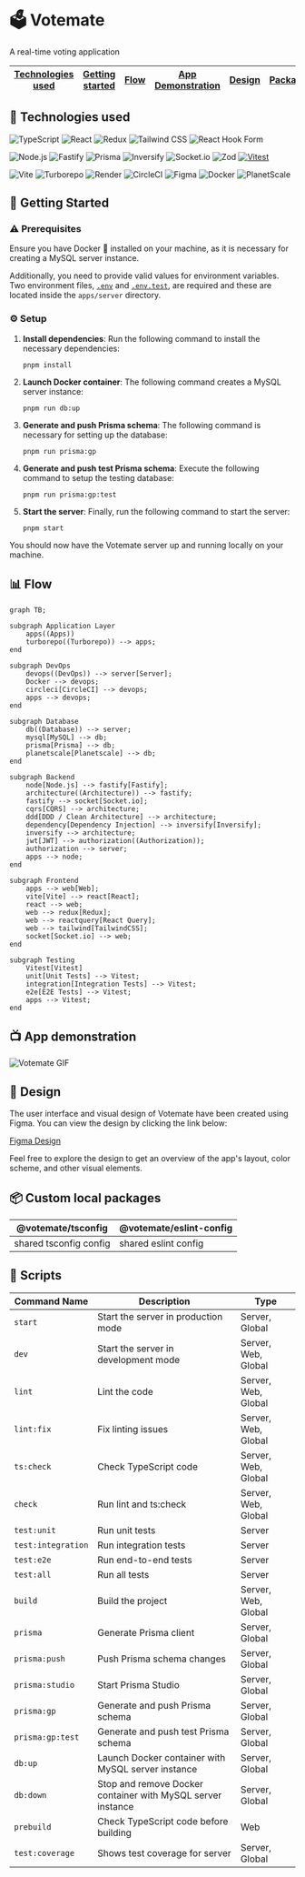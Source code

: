 # 🗳️ Votemate

A real-time voting application 

| [Technologies used](#-technologies-used) | [Getting started](#-getting-started) |[Flow](#-flow)  | [App Demonstration](#-app-demonstration)  | [Design](#-design) | [Packages](#-custom-local-packages) | [Scripts](#-scripts) | 
| ---------------------------------------- | ------------------------------------ |--------------- | ----------------------------------------- | ------------------ | ----------------------------------- | -------------------- | 




## 🔧 Technologies used

![TypeScript](https://img.shields.io/badge/-TypeScript-%23007ACC?style=for-the-badge&logo=typescript&logoColor=white)
![React](https://img.shields.io/badge/-React-%2320232a?style=for-the-badge&logo=react&logoColor=%2361DAFB)
![Redux](https://img.shields.io/badge/-Redux-%23593d88?style=for-the-badge&logo=redux&logoColor=white)
![Tailwind CSS](https://img.shields.io/badge/-Tailwind%20CSS-38B2AC?style=for-the-badge&logo=tailwind-css&logoColor=white)
![React Hook Form](https://img.shields.io/badge/-React%20Hook%20Form-%23EC5990?style=for-the-badge&logo=reacthookform&logoColor=white)

![Node.js](https://img.shields.io/badge/-Node.js-6DA55F?style=for-the-badge&logo=node.js&logoColor=white)
![Fastify](https://img.shields.io/badge/-Fastify-23007ACC?style=for-the-badge&logo=fastify&logoColor=white)
![Prisma](https://img.shields.io/badge/-Prisma-23007ACC?style=for-the-badge&logo=prisma&logoColor=white)
![Inversify](https://img.shields.io/badge/-Inversify-FFA500?style=for-the-badge&logo=inversify&logoColor=white)
![Socket.io](https://img.shields.io/badge/-Socket.io-23007ACC?style=for-the-badge&logo=socket.io&logoColor=white)
![Zod](https://img.shields.io/badge/-Zod-ADFF2F?style=for-the-badge&logo=zod&logoColor=white)
[![Vitest](https://img.shields.io/badge/Vitest-%2314151B.svg?style=for-the-badge&logo=vitest&logoColor=white&color=green)](https://vitest.dev/)

![Vite](https://img.shields.io/badge/-Vite-646CFF?style=for-the-badge&logo=Vite&logoColor=white)
![Turborepo](https://img.shields.io/badge/-Turborepo-EF4444?style=for-the-badge&logo=Turborepo&logoColor=white)
![Render](https://img.shields.io/badge/-Render-%46E3B7?style=for-the-badge&logo=render&logoColor=white)
![CircleCI](https://img.shields.io/badge/-CircleCI-%23161616?style=for-the-badge&logo=circleci&logoColor=white)
![Figma](https://img.shields.io/badge/-Figma-F24E1E?style=for-the-badge&logo=figma&logoColor=white)
![Docker](https://img.shields.io/badge/-Docker-%232496ED?style=for-the-badge&logo=Docker&logoColor=white)
![PlanetScale](https://img.shields.io/badge/-PlanetScale-131415?style=for-the-badge)

## 🚀 Getting Started 

### ⚠️ Prerequisites 

Ensure you have Docker 🐳 installed on your machine, as it is necessary for creating a MySQL server instance. 

Additionally, you need to provide valid values for environment variables. Two environment files, [`.env`](https://github.com/Kluzko/votemate/blob/main/apps/server/.env-example) and [`.env.test`](https://github.com/Kluzko/votemate/blob/main/apps/server/.env.test-example), are required and these are located inside the `apps/server` directory.

### ⚙️ Setup 

1. **Install dependencies**: Run the following command to install the necessary dependencies:

    ```
    pnpm install
    ```

2. **Launch Docker container**: The following command creates a MySQL server instance:

    ```
    pnpm run db:up
    ```

3. **Generate and push Prisma schema**: The following command is necessary for setting up the database:

    ```
    pnpm run prisma:gp
    ```

4. **Generate and push test Prisma schema**: Execute the following command to setup the testing database:

    ```
    pnpm run prisma:gp:test
    ```

5. **Start the server**: Finally, run the following command to start the server:

    ```
    pnpm start
    ```
You should now have the Votemate server up and running locally on your machine.


## 📊 Flow

```mermaid
graph TB;

subgraph Application Layer
    apps((Apps)) 
    turborepo((Turborepo)) --> apps;
end

subgraph DevOps
    devops((DevOps)) --> server[Server];
    Docker --> devops;
    circleci[CircleCI] --> devops;
    apps --> devops;
end

subgraph Database
    db((Database)) --> server;
    mysql[MySQL] --> db;
    prisma[Prisma] --> db;
    planetscale[Planetscale] --> db;
end

subgraph Backend
    node[Node.js] --> fastify[Fastify];
    architecture((Architecture)) --> fastify;
    fastify --> socket[Socket.io];
    cqrs[CQRS] --> architecture;
    ddd[DDD / Clean Architecture] --> architecture;
    dependency[Dependency Injection] --> inversify[Inversify];
    inversify --> architecture;
    jwt[JWT] --> authorization((Authorization));
    authorization --> server;
    apps --> node;
end

subgraph Frontend
    apps --> web[Web];
    vite[Vite] --> react[React];
    react --> web;
    web --> redux[Redux];
    web --> reactquery[React Query];
    web --> tailwind[TailwindCSS];
    socket[Socket.io] --> web;
end

subgraph Testing
    Vitest[Vitest]
    unit[Unit Tests] --> Vitest;
    integration[Integration Tests] --> Vitest;
    e2e[E2E Tests] --> Vitest;
    apps --> Vitest;
end

```
## 📺 App demonstration

![Votemate GIF](https://github.com/Kluzko/votemate/blob/main/votemate.gif)

## 🎨 Design

The user interface and visual design of Votemate have been created using Figma. You can view the design by clicking the link below:

[Figma Design](https://www.figma.com/file/UhMvmdRwR6pnhJy9YkCC8E/Votemate?type=design&node-id=39%3A166&mode=design&t=E6auyLTlJxHyEJA8-1)

Feel free to explore the design to get an overview of the app's layout, color scheme, and other visual elements.


## 📦 Custom local packages

| @votemate/tsconfig     | @votemate/eslint-config|
| ---------------------- | -------------------- |
| shared tsconfig config | shared eslint config |

## 📜 Scripts

| Command Name     | Description                          | Type           |
|------------------|--------------------------------------|----------------|
| `start`          | Start the server in production mode  | Server, Global |
| `dev`            | Start the server in development mode | Server, Web, Global |
| `lint`           | Lint the code                        | Server, Web, Global |
| `lint:fix`       | Fix linting issues                   | Server, Web, Global |
| `ts:check`       | Check TypeScript code                | Server, Web, Global |
| `check`          | Run lint and ts:check                | Server, Web, Global |
| `test:unit`      | Run unit tests                       | Server         |
| `test:integration` | Run integration tests             | Server         |
| `test:e2e`       | Run end-to-end tests                 | Server         |
| `test:all`       | Run all tests                        | Server         |
| `build`          | Build the project                    | Server, Web, Global |
| `prisma`         | Generate Prisma client               | Server, Global |
| `prisma:push`    | Push Prisma schema changes           | Server, Global |
| `prisma:studio`  | Start Prisma Studio                  | Server, Global |
| `prisma:gp`      | Generate and push Prisma schema      | Server, Global |
| `prisma:gp:test` | Generate and push test Prisma schema | Server, Global |
| `db:up`          |Launch Docker container with MySQL server instance| Server, Global |
| `db:down`        | Stop and remove Docker container with MySQL server instance | Server, Global |
| `prebuild`       | Check TypeScript code before building  | Web  |
| `test:coverage`  | Shows test coverage for server         | Server, Global   |

